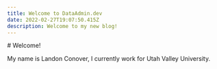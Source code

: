 ```yaml
---
title: Welcome to DataAdmin.dev
date: 2022-02-27T19:07:50.415Z
description: Welcome to my new blog!
---
```

\# Welcome!

My name is Landon Conover, I currently work for Utah Valley University.